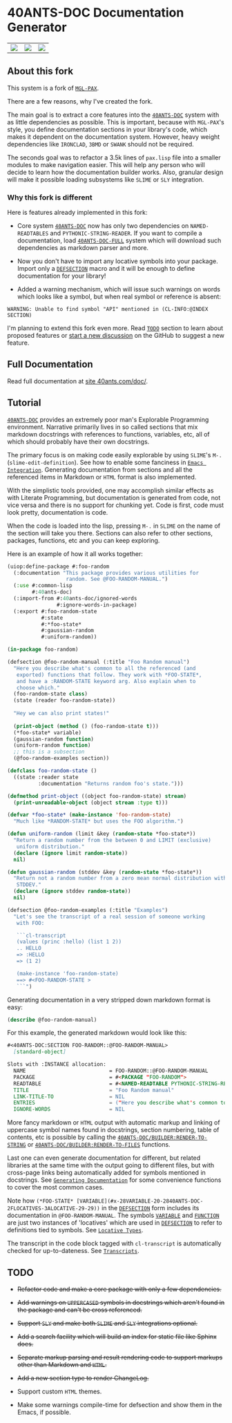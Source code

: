 <a id="x-2840ANTS-DOC-2FDOC-3A-40README-2040ANTS-DOC-2FLOCATIVES-3ASECTION-29"></a>

# 40ANTS-DOC Documentation Generator


<table>
<tr>
<td><a href="https://github.com/40ants/doc/actions/workflows/ci.yml"><img src="http://github-actions.40ants.com/40ants/doc/matrix.svg?only=ci.run-tests"/></a></td>

<td><a href="https://github.com/40ants/doc/actions/workflows/linter.yml"><img src="http://github-actions.40ants.com/40ants/doc/matrix.svg?only=linter.linter"/></a></td>

<td><a href="https://coveralls.io/github/40ants/doc?branch=master"><img src="https://coveralls.io/repos/github/40ants/doc/badge.svg?branch=master"></a></td>
</tr>
</table>

<a id="x-2840ANTS-DOC-2FDOC-3A-3A-40ABOUT-2040ANTS-DOC-2FLOCATIVES-3ASECTION-29"></a>

## About this fork

This system is a fork of [`MGL-PAX`](https://github.com/melisgl/mgl-pax).

There are a few reasons, why I've created the fork.

The main goal is to extract a core features into the [`40ANTS-DOC`](#x-28-23A-28-2810-29-20BASE-CHAR-20-2E-20-2240ants-doc-22-29-20ASDF-2FSYSTEM-3ASYSTEM-29) system
with as little dependencies as possible. This is important, because with `MGL-PAX`'s
style, you define documentation sections in your library's code, which makes
it dependent on the documentation system. However, heavy weight dependencies
like `IRONCLAD`, `3BMD` or `SWANK` should not be required.

The seconds goal was to refactor a 3.5k lines of `pax.lisp` file into
a smaller modules to make navigation easier. This will help any person
who will decide to learn how the documentation builder works. Also,
granular design will make it possible loading subsystems like `SLIME` or `SLY`
integration.

<a id="x-2840ANTS-DOC-2FDOC-3A-3A-40DIFFERENCE-FROM-MGL-PAX-2040ANTS-DOC-2FLOCATIVES-3ASECTION-29"></a>

### Why this fork is different

Here is features already implemented in this fork:

* Core system [`40ANTS-DOC`](#x-28-23A-28-2810-29-20BASE-CHAR-20-2E-20-2240ants-doc-22-29-20ASDF-2FSYSTEM-3ASYSTEM-29) now has only two dependencies on `NAMED-READTABLES`
  and `PYTHONIC-STRING-READER`. If you want to compile a documentation, load
  [`40ANTS-DOC-FULL`](#x-28-23A-28-2815-29-20BASE-CHAR-20-2E-20-2240ants-doc-full-22-29-20ASDF-2FSYSTEM-3ASYSTEM-29) system which will download such dependencies as markdown
  parser and more.

* Now you don't have to import any locative symbols into your package. Import
  only a [`DEFSECTION`](#x-2840ANTS-DOC-3ADEFSECTION-20-2840ANTS-DOC-2FLOCATIVES-3AMACRO-29-29) macro and it will be enough to define documentation for
  your library!

* Added a warning mechanism, which will issue such warnings on words which looks
  like a symbol, but when real symbol or reference is absent:

```
WARNING: Unable to find symbol "API" mentioned in (CL-INFO:@INDEX SECTION)
```
I'm planning to extend this fork even more. Read [`TODO`](#x-2840ANTS-DOC-2FDOC-3A-3A-40TODO-2040ANTS-DOC-2FLOCATIVES-3ASECTION-29) section to learn about
proposed features or [start a new discussion](https://github.com/40ants/doc/discussions)
on the GitHub to suggest a new feature.

<a id="x-2840ANTS-DOC-2FDOC-3A-3A-40FULL-DOC-LINK-2040ANTS-DOC-2FLOCATIVES-3ASECTION-29"></a>

## Full Documentation

Read full documentation at [site 40ants.com/doc/](https://40ants.com/doc/).

<a id="x-2840ANTS-DOC-2FDOC-3A-3A-40TUTORIAL-2040ANTS-DOC-2FLOCATIVES-3ASECTION-29"></a>

## Tutorial

[`40ANTS-DOC`](#x-28-23A-28-2810-29-20BASE-CHAR-20-2E-20-2240ants-doc-22-29-20ASDF-2FSYSTEM-3ASYSTEM-29) provides an extremely poor man's Explorable Programming
environment. Narrative primarily lives in so called sections that
mix markdown docstrings with references to functions, variables,
etc, all of which should probably have their own docstrings.

The primary focus is on making code easily explorable by using
`SLIME`'s `M-.` (`slime-edit-definition`). See how to enable some
fanciness in [`Emacs Integration`](#x-2840ANTS-DOC-2FDOC-3A-3A-40EMACS-INTEGRATION-2040ANTS-DOC-2FLOCATIVES-3ASECTION-29). Generating documentation
from sections and all the referenced items in Markdown or `HTML`
format is also implemented.

With the simplistic tools provided, one may accomplish similar
effects as with Literate Programming, but documentation is generated
from code, not vice versa and there is no support for chunking yet.
Code is first, code must look pretty, documentation is code.

When the code is loaded into the lisp, pressing `M-.` in `SLIME` on
the name of the section will take you there. Sections can also refer
to other sections, packages, functions, etc and you can keep exploring.

Here is an example of how it all works together:

```commonlisp
(uiop:define-package #:foo-random
  (:documentation "This package provides various utilities for
                   random. See @FOO-RANDOM-MANUAL.")
  (:use #:common-lisp
        #:40ants-doc)
  (:import-from #:40ants-doc/ignored-words
                #:ignore-words-in-package)
  (:export #:foo-random-state
           #:state
           #:*foo-state*
           #:gaussian-random
           #:uniform-random))

(in-package foo-random)

(defsection @foo-random-manual (:title "Foo Random manual")
  "Here you describe what's common to all the referenced (and
   exported) functions that follow. They work with *FOO-STATE*,
   and have a :RANDOM-STATE keyword arg. Also explain when to
   choose which."
  (foo-random-state class)
  (state (reader foo-random-state))
  
  "Hey we can also print states!"
  
  (print-object (method () (foo-random-state t)))
  (*foo-state* variable)
  (gaussian-random function)
  (uniform-random function)
  ;; this is a subsection
  (@foo-random-examples section))

(defclass foo-random-state ()
  ((state :reader state
          :documentation "Returns random foo's state.")))

(defmethod print-object ((object foo-random-state) stream)
  (print-unreadable-object (object stream :type t)))

(defvar *foo-state* (make-instance 'foo-random-state)
  "Much like *RANDOM-STATE* but uses the FOO algorithm.")

(defun uniform-random (limit &key (random-state *foo-state*))
  "Return a random number from the between 0 and LIMIT (exclusive)
   uniform distribution."
  (declare (ignore limit random-state))
  nil)

(defun gaussian-random (stddev &key (random-state *foo-state*))
  "Return not a random number from a zero mean normal distribution with
   STDDEV."
  (declare (ignore stddev random-state))
  nil)

(defsection @foo-random-examples (:title "Examples")
  "Let's see the transcript of a real session of someone working
   with FOO:

   ```cl-transcript
   (values (princ :hello) (list 1 2))
   .. HELLO
   => :HELLO
   => (1 2)

   (make-instance 'foo-random-state)
   ==> #<FOO-RANDOM-STATE >
   ```")

```
Generating documentation in a very stripped down markdown format is
easy:

```commonlisp
(describe @foo-random-manual)
```
For this example, the generated markdown would look like this:

```markdown
#<40ANTS-DOC:SECTION FOO-RANDOM::@FOO-RANDOM-MANUAL>
  [standard-object]

Slots with :INSTANCE allocation:
  NAME                           = FOO-RANDOM::@FOO-RANDOM-MANUAL
  PACKAGE                        = #<PACKAGE "FOO-RANDOM">
  READTABLE                      = #<NAMED-READTABLE PYTHONIC-STRING-READER:PYTHONIC-STRING-SYNTAX {1002C..
  TITLE                          = "Foo Random manual"
  LINK-TITLE-TO                  = NIL
  ENTRIES                        = ("Here you describe what's common to all the referenced (and..
  IGNORE-WORDS                   = NIL
```
More fancy markdown or `HTML` output with automatic markup and linking
of uppercase symbol names found in docstrings, section numbering,
table of contents, etc is possible by calling the
[`40ANTS-DOC/BUILDER:RENDER-TO-STRING`](#x-2840ANTS-DOC-2FBUILDER-3ARENDER-TO-STRING-20FUNCTION-29) or [`40ANTS-DOC/BUILDER:RENDER-TO-FILES`](#x-2840ANTS-DOC-2FBUILDER-3ARENDER-TO-FILES-20FUNCTION-29)
functions.

Last one can even generate documentation for different, but related
libraries at the same time with the output going to different files,
but with cross-page links being automatically added for symbols
mentioned in docstrings. See [`Generating Documentation`](#x-2840ANTS-DOC-2FBUILDER-3A-3A-40GENERATING-DOCUMENTATION-2040ANTS-DOC-2FLOCATIVES-3ASECTION-29) for
some convenience functions to cover the most common cases.

Note how `(*FOO-STATE* [VARIABLE](#x-28VARIABLE-20-2840ANTS-DOC-2FLOCATIVES-3ALOCATIVE-29-29))` in the [`DEFSECTION`](#x-2840ANTS-DOC-3ADEFSECTION-20-2840ANTS-DOC-2FLOCATIVES-3AMACRO-29-29) form includes its documentation in
`@FOO-RANDOM-MANUAL`. The symbols [`VARIABLE`](#x-28VARIABLE-20-2840ANTS-DOC-2FLOCATIVES-3ALOCATIVE-29-29) and [`FUNCTION`](#x-28FUNCTION-20-2840ANTS-DOC-2FLOCATIVES-3ALOCATIVE-29-29) are just two
instances of 'locatives' which are used in [`DEFSECTION`](#x-2840ANTS-DOC-3ADEFSECTION-20-2840ANTS-DOC-2FLOCATIVES-3AMACRO-29-29) to refer to
definitions tied to symbols. See [`Locative Types`](#x-2840ANTS-DOC-2FDOC-3A-3A-40LOCATIVE-TYPES-2040ANTS-DOC-2FLOCATIVES-3ASECTION-29).

The transcript in the code block tagged with `cl-transcript` is
automatically checked for up-to-dateness. See
[`Transcripts`](#x-2840ANTS-DOC-2FTRANSCRIBE-3A-3A-40TRANSCRIPT-2040ANTS-DOC-2FLOCATIVES-3ASECTION-29).

<a id="x-2840ANTS-DOC-2FDOC-3A-3A-40TODO-2040ANTS-DOC-2FLOCATIVES-3ASECTION-29"></a>

## TODO

* <s>Refactor code and make a core package with only a few dependencies.</s>

* <s>Add warnings on `UPPERCASED` symbols in docstrings which aren't found in the package and can't be cross referenced.</s>

* <s>Support `SLY` and make both `SLIME` and `SLY` integrations optional.</s>

* <s>Add a search facility which will build an index for static file like Sphinx does.</s>

* <s>Separate markup parsing and result rendering code to support markups other than Markdown and `HTML`.</s>

* <s>Add a new section type to render ChangeLog.</s>

* Support custom `HTML` themes.

* Make some warnings compile-time for defsection and show them in the Emacs, if possible.

